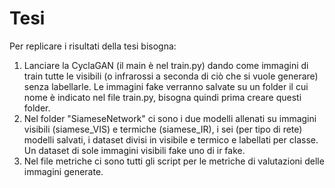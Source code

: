 # Tesi
Per replicare i risultati della tesi bisogna:
1) Lanciare la CyclaGAN (il main è nel train.py) dando come immagini di train tutte le visibili (o infrarossi a seconda di ciò che si vuole generare) senza labellarle. Le immagini fake verranno salvate su un folder il cui nome è indicato nel file train.py, bisogna quindi prima creare questi folder.
2) Nel folder "SiameseNetwork" ci sono i due modelli allenati su immagini visibili (siamese_VIS) e termiche (siamese_IR), i sei (per tipo di rete) modelli salvati, i dataset divisi in visibile e termico e labellati per classe. Un dataset di sole immagini visibili fake uno di ir fake. 
3) Nel file metriche ci sono tutti gli script per le metriche di valutazioni delle immagini generate. 
